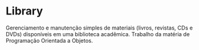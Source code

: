 # Library
Gerenciamento e manutenção simples de materiais (livros, revistas, CDs e DVDs) disponíveis em uma biblioteca acadêmica. Trabalho da matéria de Programação Orientada a Objetos.
